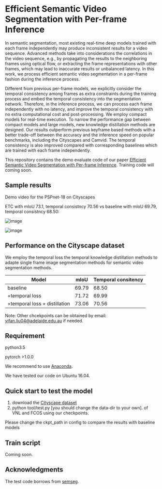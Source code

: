#  Efficient Semantic Video Segmentation with Per-frame Inference
In semantic segmentation, most existing real-time deep
models trained with each frame independently may produce inconsistent results for a video sequence. 
Advanced methods take into considerations
the correlations in the video sequence,
e.g., by propagating the results to the neighboring frames using optical flow, or extracting the frame representations with other frames, which may lead to inaccurate results or unbalanced latency. In this work, we process efficient semantic video segmentation in a per-frame fashion during the inference process.

Different from previous per-frame models, we explicitly consider the temporal consistency among frames as extra constraints during the training process and embed the temporal consistency into the segmentation network. Therefore, in the inference process, we can process each frame independently with no latency, and improve the temporal consistency with no extra computational cost and post-processing. We employ compact models for real-time execution. To narrow the performance gap between compact models and large models, new knowledge distillation methods are designed. Our results outperform previous keyframe based methods with a better trade-off between the accuracy and the inference speed on popular benchmarks, including the Cityscapes and Camvid.
The temporal consistency is also improved compared with corresponding baselines which are trained  with each frame independently.

This repository contains the demo evaluate code of our paper [Efficient Semantic Video Segmentation with Per-frame Inference](https://arxiv.org/pdf/2002.11433.pdf). 
Training code will coming soon.
## Sample results

Demo video for the PSPnet-18 on Cityscapes

ETC with mIoU 73.1, temporal consistncy 70.56 vs
baseline with mIoU 69.79, temporal consistncy 68.50:

![image](https://github.com/irfanICMLL/ETC-Real-time-Per-frame-Semantic-video-segmentation/blob/master/demo/val.gif)

![image](https://github.com/irfanICMLL/ETC-Real-time-Per-frame-Semantic-video-segmentation/blob/master/demo/demo_seq.gif)


## Performance on the Cityscape dataset
We employ the temporal loss the temporal knowledge distillation methods to adapte single frame image segmentation methods for semantic video segmentation methods.

| Model | mIoU |Temporal consitency|
| -- | -- |--|
| baseline | 69.79 |68.50|
| +temporal loss | 71.72 |69.99 |
| +temporal loss + distillation | 73.06 |70.56 |


Note: Other chcekpoints can be obtained by email: yifan.liu04@adelaide.edu.au if needed.


## Requirement
python3.5 

pytorch >1.0.0

We recommend to use [Anaconda](https://conda.io/docs/user-guide/install/linux.html).

We have tested our code on Ubuntu 16.04.


## Quick start to test the model
1. download the [Cityscape dataset](https://www.cityscapes-dataset.com/)
2. python tool/test.py [you should change the data-dir to your own].  of VNL and FCOS using our checkpoints.

Please change the ckpt_path in config to compare the results with baseline models
## Train script
Coming soon.


## Acknowledgments
The test code borrows from [semseg](https://github.com/hszhao/semseg).


















